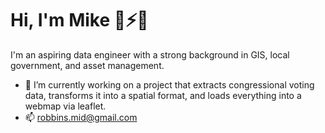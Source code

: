 # Hi, I'm Mike 👋⚡😄

I'm an aspiring data engineer with a strong background in GIS, local government, and asset management.
- 🔭 I’m currently working on a project that extracts congressional voting data, transforms it into a spatial format, and loads everything into a webmap via leaflet.
- 📫 robbins.mid@gmail.com
